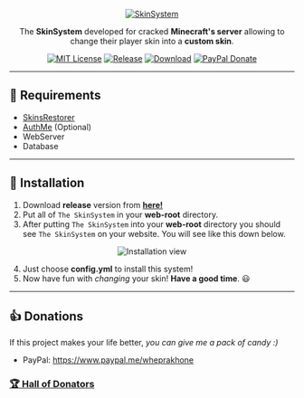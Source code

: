 <p align="center">
  <a href="https://github.com/riflowth/SkinSystem">
    <img src="https://i.imgur.com/L7jaiCm.png" alt="SkinSystem">
  </a>
</p>

<p align="center">
  The <strong>SkinSystem</strong> developed for cracked <strong>Minecraft's server</strong> allowing to change their player skin into a <strong>custom skin</strong>.
</p>

<p align="center">
  <a href="https://opensource.org/licenses/MIT"><img src="https://img.shields.io/github/license/riflowth/SkinSystem.svg" alt="MIT License"></a>
  <a href="https://github.com/riflowth/SkinSystem/releases"><img src="https://img.shields.io/github/release/riflowth/skinsystem.svg" alt="Release"></a>
  <a href="https://github.com/riflowth/SkinSystem/releases"><img src="https://img.shields.io/github/downloads/riflowth/SkinSystem/total.svg" alt="Download"></a>
  <a href="https://www.paypal.me/wheprakhone"><img src="http://ionicabizau.github.io/badges/paypal.svg" alt="PayPal Donate"></a>
</p>

---

:memo: Requirements
-------------------------------

- [SkinsRestorer](https://www.spigotmc.org/resources/skinsrestorer.2124/)
- [AuthMe](https://www.spigotmc.org/resources/authmereloaded.6269/) (Optional)
- WebServer
- Database

---

:wrench: Installation
---------------------

1. Download **release** version from [**here!**](https://github.com/riflowth/SkinSystem/releases)
2. Put all of `The SkinSystem` in your **web-root** directory.
3. After putting `The SkinSystem` into your **web-root** directory you should see `The SkinSystem` on your website. You will see like this down below.

<p align="center">
  <img src="https://i.imgur.com/naeNvbO.png" alt="Installation view">
</p>

4. Just choose **config.yml** to install this system!
5. Now have fun with *changing* your skin! **Have a good time**. :smiley:
---

:thumbsup: Donations
--------------------

If this project makes your life better, *you can give me a pack of candy :)*

- PayPal: https://www.paypal.me/wheprakhone

### [:trophy: Hall of Donators](DONATIONS.md)
